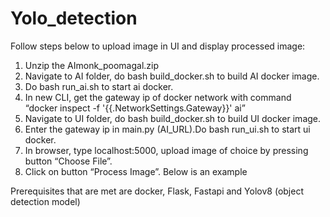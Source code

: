 # Yolo_detection

Follow steps below to upload image in UI and display processed image:
1.	Unzip the AImonk_poomagal.zip
2.	Navigate to AI folder, do bash build_docker.sh to build AI docker image.
3.	Do bash run_ai.sh to start ai docker.
4.	In new CLI, get the gateway ip of docker network with command “docker inspect -f '{{.NetworkSettings.Gateway}}' ai”
5.	Navigate to UI folder, do bash build_docker.sh to build UI docker image.
6.	Enter the gateway ip in main.py (AI_URL).Do bash run_ui.sh to start ui docker.
7.	In browser, type localhost:5000, upload image of choice by pressing button “Choose File”.
8.	Click on button “Process Image”.
Below is an example
    
Prerequisites that are met are docker, Flask, Fastapi and Yolov8 (object detection model)

